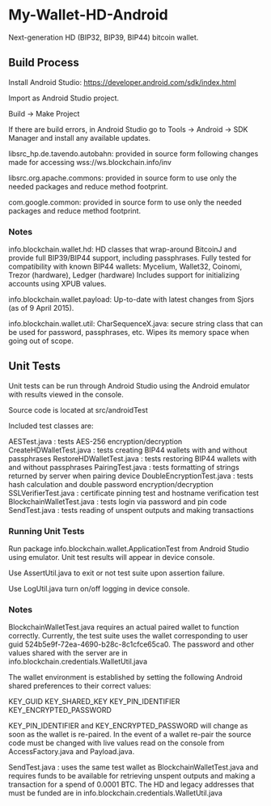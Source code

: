 # My-Wallet-HD-Android

Next-generation HD (BIP32, BIP39, BIP44) bitcoin wallet. 

## Build Process

Install Android Studio: https://developer.android.com/sdk/index.html

Import as Android Studio project.

Build -> Make Project

If there are build errors, in Android Studio go to Tools -> Android -> SDK Manager and install any available updates.

libsrc_hp.de.tavendo.autobahn: provided in source form following changes made for accessing wss://ws.blockchain.info/inv

libsrc.org.apache.commons: provided in source form to use only the needed packages and reduce method footprint.

com.google.common: provided in source form to use only the needed packages and reduce method footprint.

### Notes

info.blockchain.wallet.hd: HD classes that wrap-around BitcoinJ and provide full BIP39/BIP44 support, including passphrases. Fully tested for compatibility with known BIP44 wallets: Mycelium, Wallet32, Coinomi, Trezor (hardware), Ledger (hardware) Includes support for initializing accounts using XPUB values.

info.blockchain.wallet.payload: Up-to-date with latest changes from Sjors (as of 9 April 2015).

info.blockchain.wallet.util: CharSequenceX.java: secure string class that can be used for password, passphrases, etc. Wipes its memory space when going out of scope.

## Unit Tests

Unit tests can be run through Android Studio using the Android emulator with results viewed in the console.

Source code is located at src/androidTest

Included test classes are:

AESTest.java : tests AES-256 encryption/decryption
CreateHDWalletTest.java : tests creating BIP44 wallets with and without passphrases
RestoreHDWalletTest.java : tests restoring BIP44 wallets with and without passphrases
PairingTest.java : tests formatting of strings returned by server when pairing device
DoubleEncryptionTest.java : tests hash calculation and double password encryption/decryption
SSLVerifierTest.java : certificate pinning test and hostname verification test
BlockchainWalletTest.java : tests login via password and pin code
SendTest.java : tests reading of unspent outputs and making transactions

### Running Unit Tests

Run package info.blockchain.wallet.ApplicationTest from Android Studio using emulator. Unit test results will appear in device console.

Use AssertUtil.java to exit or not test suite upon assertion failure.

Use LogUtil.java turn on/off logging in device console.

### Notes

BlockchainWalletTest.java requires an actual paired wallet to function correctly. Currently, the test suite uses the wallet corresponding to user guid 524b5e9f-72ea-4690-b28c-8c1cfce65ca0. The password and other values shared with the server are in info.blockchain.credentials.WalletUtil.java

The wallet environment is established by setting the following Android shared preferences to their correct values: 

KEY_GUID
KEY_SHARED_KEY
KEY_PIN_IDENTIFIER
KEY_ENCRYPTED_PASSWORD

KEY_PIN_IDENTIFIER and KEY_ENCRYPTED_PASSWORD will change as soon as the wallet is re-paired. In the event of a wallet re-pair the source code must be changed with live values read on the console from AccessFactory.java and Payload.java.

SendTest.java : uses the same test wallet as BlockchainWalletTest.java and requires funds to be available for retrieving unspent outputs and making a transaction for a spend of 0.0001 BTC. The HD and legacy addresses that must be funded are in info.blockchain.credentials.WalletUtil.java

